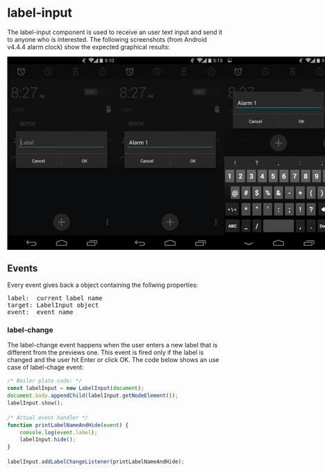 # label-input
The label-input component is used to receive an user text input and
send it to anyone who is interested. The following screenshots (from Android v4.4.4 alarm clock) show the expected graphical results:

<div id="images-container" style="display: flex; flex-direction: row; align-items: center; justify-content: space-between">
    <img src="./screenshot/label-input-screenshot.png" alt="label-input screenshot" width=" 250px">
    <img src="./screenshot/label-input-named-screenshot.png" alt="label-input named screenshot" width=" 250px">
    <img src="./screenshot/label-input-named-keyboard-screenshot.png" alt="label-input named keyboard screenshot" width=" 250px">
</div>

## Events
Every event gives back a object containing the follwing properties:<br>
<pre>
label:  current label name
target: LabelInput object
event:  event name
</pre>

### label-change
The label-change event happens when the user enters a new label that is different
from the previews one. This event is fired only if the label is changed and the user
hit Enter or click OK. The code below shows an use case of label-chage event:
```javascript
/* Boiler plate code: */
const labelInput = new LabelInput(document);
document.body.appendChild(labelInput.getNodeElement());
labelInput.show();

/* Actual event handler */
function printLabelNameAndHide(event) {
    console.log(event.label);
    labelInput.hide();
}

labelInput.addLabelChangeListener(printLabelNameAndHide);
```

